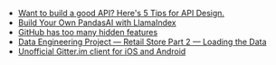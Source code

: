 <!-- daily.dev BOOKMARKS:START -->
- [Want to build a good API? Here&#39;s 5 Tips for API Design.](https://app.daily.dev/posts/QVnmE991I?utm_source=rss&utm_medium=bookmarks&utm_campaign=HXokpWzAezAZPdGcYtCZz)
- [Build Your Own PandasAI with LlamaIndex](https://app.daily.dev/posts/Z2AFQWYho?utm_source=rss&utm_medium=bookmarks&utm_campaign=HXokpWzAezAZPdGcYtCZz)
- [GitHub has too many hidden features](https://app.daily.dev/posts/KT3O0mh20?utm_source=rss&utm_medium=bookmarks&utm_campaign=HXokpWzAezAZPdGcYtCZz)
- [Data Engineering Project — Retail Store Part 2 — Loading the Data](https://app.daily.dev/posts/HtPwfJcx1?utm_source=rss&utm_medium=bookmarks&utm_campaign=HXokpWzAezAZPdGcYtCZz)
- [Unofficial Gitter.im client for iOS and Android](https://app.daily.dev/posts/JvAY10l5f?utm_source=rss&utm_medium=bookmarks&utm_campaign=HXokpWzAezAZPdGcYtCZz)
<!-- daily.dev BOOKMARKS:END -->
